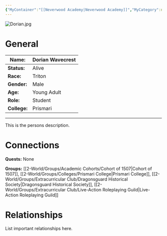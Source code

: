 ```yaml
---
{"MyContainer":"[[Neverwood Academy|Neverwood Academy]]","MyCategory":null,"image":"Dorian.jpg","tags":["Category/People"],"obsidianUIMode":"preview","aliases":null,"NoteStatus":"❓","char_status":"Alive","char_race":"Triton","char_gender":"Male","char_role":"Student","char_college":"Prismari","char_items":null,"char_age":"Young Adult","parents":null,"children":null,"enemies":null,"allies":null,"siblings":null,"partner":null,"Connected_Quests":[],"Connected_Groups":["[[Cohort of 1507|Cohort of 1507]]","[[Prismari College|Prismari College]]","[[Dragonsguard Historical Society|Dragonsguard Historical Society]]","[[Live-Action Roleplaying Guild|Live-Action Roleplaying Guild]]"],"dg-publish":true,"dg-path":"World/People/Dorian Wavecrest.md","permalink":"/world/people/dorian-wavecrest/","dgPassFrontmatter":true,"updated":"2025-10-02T14:20:36.000+01:00"}
---
```



![Dorian.jpg](/img/user/z_Assets/character_art/NPCs/Cohort%20of%201507/Dorian.jpg)
# General


| Name:        | Dorian Wavecrest |
| ------------ | ---------------- |
| **Status:**  | Alive            |
| **Race:**    | Triton           |
| **Gender:**  | Male             |
| **Age:**     | Young Adult      |
| **Role:**    | Student          |
| **College:** | Prismari         |


---

This is the persons description. 


# Connections


**Quests:** None 

**Groups:** [[2-World/Groups/Academic Cohorts/Cohort of 1507\|Cohort of 1507]], [[2-World/Groups/Colleges/Prismari College\|Prismari College]], [[2-World/Groups/Extracurricular Club/Dragonsguard Historical Society\|Dragonsguard Historical Society]], [[2-World/Groups/Extracurricular Club/Live-Action Roleplaying Guild\|Live-Action Roleplaying Guild]]

# Relationships

List important relationships here. 

